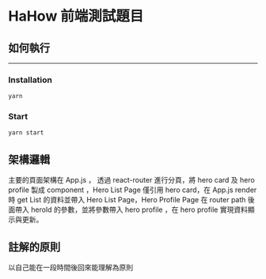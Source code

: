 # HaHow 前端測試題目

## 如何執行
-----
### Installation
```sh
yarn
```
### Start
```sh
yarn start
```

## 架構邏輯
主要的頁面架構在 App.js ， 透過 react-router 進行分頁，將 hero card 及 hero profile 製成 component ，Hero List Page 僅引用 hero card，在 App.js render 時 get List 的資料並帶入 Hero List Page，Hero Profile Page 在 router path 後面帶入 heroId 的參數，並將參數帶入 hero profile ，在 hero profile 實現資料顯示與更新。

## 註解的原則
以自己能在一段時間後回來能理解為原則